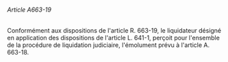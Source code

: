 ###### Article A663-19

Conformément aux dispositions de l'article R. 663-19, le liquidateur désigné en application des dispositions de l'article L. 641-1, perçoit pour l'ensemble de la procédure de liquidation judiciaire, l'émolument prévu à l'article A. 663-18.

